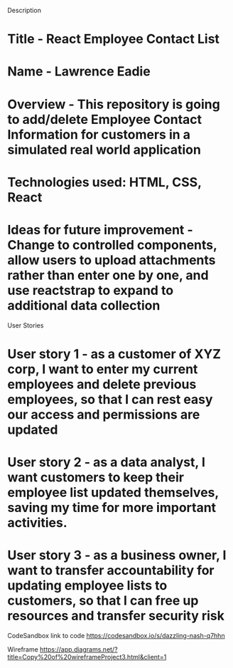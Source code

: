 Description
# Title  - React Employee Contact List

# Name - Lawrence Eadie

# Overview - This repository is going to add/delete Employee Contact Information for customers in a simulated real world application

# Technologies used: HTML, CSS, React

# Ideas for future improvement - Change to controlled components, allow users to upload attachments rather than enter one by one, and use reactstrap to expand to additional data collection

User Stories
# User story 1 - as a customer of XYZ corp, I want to enter my current employees and delete previous employees, so that I can rest easy our access and permissions are updated
# User story 2 - as a data analyst, I want customers to keep their employee list updated themselves, saving my time for more important activities.
# User story 3 - as a business owner, I want to transfer accountability for updating employee lists to customers, so that I can free up resources and transfer security risk

CodeSandbox link to code
https://codesandbox.io/s/dazzling-nash-q7hhn

Wireframe
https://app.diagrams.net/?title=Copy%20of%20wireframeProject3.html&client=1

